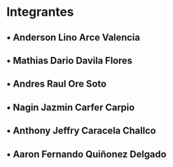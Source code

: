 # Integrantes
## • Anderson Lino Arce Valencia
## • Mathias Dario Davila Flores
## • Andres Raul Ore Soto
## • Nagin Jazmin Carfer Carpio
## • Anthony Jeffry Caracela Challco
## • Aaron Fernando Quiñonez Delgado
